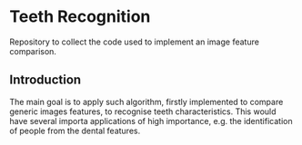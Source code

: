 # Teeth Recognition
Repository to collect the code used to implement an image feature comparison.

## Introduction

The main goal is to apply such algorithm, firstly implemented to compare generic images features, to recognise teeth characteristics. This would have several importa applications of high importance, e.g. the identification of people from the dental features. 
